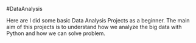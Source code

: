 #DataAnalysis

Here are I did some basic Data Analysis Projects as a beginner. The main aim of this projects is to understand how we analyze the big data with Python and how we can solve problem.
